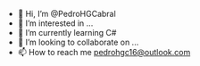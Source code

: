 - 👋 Hi, I’m @PedroHGCabral
- 👀 I’m interested in ...
- 🌱 I’m currently learning C#
- 💞️ I’m looking to collaborate on ...
- 📫 How to reach me pedrohgc16@outlook.com

<!---
PedroHGCabral/PedroHGCabral is a ✨ special ✨ repository because its `README.md` (this file) appears on your GitHub profile.
You can click the Preview link to take a look at your changes.
--->
